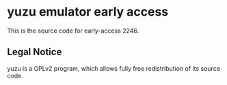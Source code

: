 yuzu emulator early access
=============

This is the source code for early-access 2246.

## Legal Notice

yuzu is a GPLv2 program, which allows fully free redistribution of its source code.